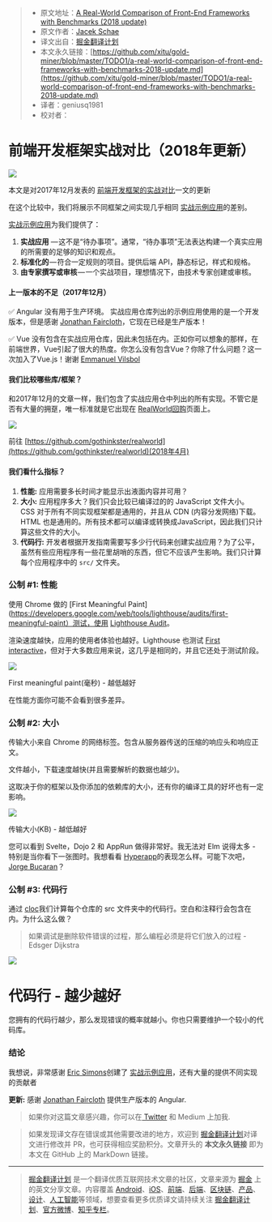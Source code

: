 > * 原文地址：[A Real-World Comparison of Front-End Frameworks with Benchmarks (2018 update)](https://medium.freecodecamp.org/a-real-world-comparison-of-front-end-frameworks-with-benchmarks-2018-update-e5760fb4a962)
> * 原文作者：[Jacek Schae](https://medium.freecodecamp.org/@jacekschae?source=post_header_lockup)
> * 译文出自：[掘金翻译计划](https://github.com/xitu/gold-miner)
> * 本文永久链接：[https://github.com/xitu/gold-miner/blob/master/TODO1/a-real-world-comparison-of-front-end-frameworks-with-benchmarks-2018-update.md](https://github.com/xitu/gold-miner/blob/master/TODO1/a-real-world-comparison-of-front-end-frameworks-with-benchmarks-2018-update.md)
> * 译者：geniusq1981
> * 校对者：

# 前端开发框架实战对比（2018年更新）

![](https://cdn-images-1.medium.com/max/1000/1*0aM-p4OCCxRMXroYn0qPVA.png)

本文是对2017年12月发表的 [前端开发框架的实战对比](https://medium.freecodecamp.org/a-real-world-comparison-of-front-end-frameworks-with-benchmarks-e1cb62fd526c)一文的更新

在这个比较中，我们将展示不同框架之间实现几乎相同 [实战示例应用](https://github.com/gothinkster/realworld)的差别。

 [实战示例应用](https://github.com/gothinkster/realworld)为我们提供了：

1.  **实战应用** — 这不是“待办事项”。通常，“待办事项”无法表达构建一个真实应用的所需要的足够的知识和观点。
2.  **标准化的** — 符合一定规则的项目。提供后端 API，静态标记，样式和规格。
3.  **由专家撰写或审核** — 一个实战项目，理想情况下，由技术专家创建或审核。

#### 上一版本的不足（2017年12月）

✅ Angular 没有用于生产环境。 实战应用仓库列出的示例应用使用的是一个开发版本，但是感谢 [Jonathan Faircloth](https://medium.com/@jafaircl)，它现在已经是生产版本！

✅ Vue 没有包含在实战应用仓库，因此未包括在内。正如你可以想象的那样，在前端世界，Vue引起了很大的热度。你怎么没有包含Vue？你除了什么问题？这一次加入了Vue.js！谢谢 [Emmanuel Vilsbol](https://medium.com/@evilsbol)

#### 我们比较哪些库/框架？

和2017年12月的文章一样，我们包含了实战应用仓中列出的所有实现。不管它是否有大量的拥趸，唯一标准就是它出现在 [RealWorld回购](https://github.com/gothinkster/realworld)页面上。

![](https://cdn-images-1.medium.com/max/1000/1*IJ4a_VfY1Qn3yJaIy7pjVw.png)

前往 [https://github.com/gothinkster/realworld](https://github.com/gothinkster/realworld)(2018年4月)

#### 我们看什么指标？

1.  **性能:** 应用需要多长时间才能显示出液面内容并可用？
2.  **大小:** 应用程序多大？我们只会比较已编译过的的 JavaScript 文件大小。 CSS 对于所有不同实现框架都是通用的，并且从 CDN (内容分发网络)下载。 HTML 也是通用的。所有技术都可以编译或转换成JavaScript，因此我们只计算这些文件的大小。
3.  **代码行:** 开发者根据开发指南需要写多少行代码来创建实战应用？为了公平，虽然有些应用程序有一些花里胡哨的东西，但它不应该产生影响。我们只计算每个应用程序中的 `src/` 文件夹。

### 公制 #1: **性能**

使用 Chrome 做的 [First Meaningful Paint](https://developers.google.com/web/tools/lighthouse/audits/first-meaningful-paint）测试，使用 [Lighthouse Audit](https://developers.google.com/)。

渲染速度越快，应用的使用者体验也越好。Lighthouse 也测试 [First interactive](https://developers.google.com/web/tools/lighthouse/audits/first-interactive)，但对于大多数应用来说，这几乎是相同的，并且它还处于测试阶段。

![](https://cdn-images-1.medium.com/max/1000/1*El9cBVFHxRG36XD8KNjA_g.png)

First meaningful paint(毫秒) - 越低越好

在性能方面你可能不会看到很多差异。

### 公制 #2: 大小

传输大小来自 Chrome 的网络标签。包含从服务器传送的压缩的响应头和响应正文。

文件越小，下载速度越快(并且需要解析的数据也越少)。

这取决于你的框架以及你添加的依赖库的大小，还有你的编译工具的好坏也有一定影响。

![](https://cdn-images-1.medium.com/max/1000/1*xHuwMctzoT6aA3BE4zXA5w.png)

传输大小(KB) - 越低越好

您可以看到 Svelte，Dojo 2 和 AppRun 做得非常好。我无法对 Elm 说得太多 - 特别是当你看下一张图时。我想看看 [Hyperapp](https://hyperapp.js.org/)的表现怎么样。可能下次吧， [Jorge Bucaran](https://medium.com/@jorgebucaran)？

### 公制 #3: 代码行

通过 [cloc](https://github.com/AlDanial/cloc)我们计算每个仓库的 src 文件夹中的代码行。空白和注释行会包含在内。为什么这么做？

>如果调试是删除软件错误的过程，那么编程必须是将它们放入的过程 - Edsger Dijkstra

![](https://cdn-images-1.medium.com/max/1000/1*YTfk05JBtqNBIoK_4u2H3g.png)

# 代码行 - 越少越好

您拥有的代码行越少，那么发现错误的概率就越小。你也只需要维护一个较小的代码库。

### 结论

我想说，非常感谢 [Eric Simons](https://medium.com/@er)创建了 [实战示例应用](https://github.com/gothinkster/realworld)，还有大量的提供不同实现的贡献者

**更新:** 感谢 [Jonathan Faircloth](https://medium.com/@jafaircl) 提供生产版本的 Angular.

> 如果你对这篇文章感兴趣，你可以在[ Twitter](https://twitter.com/jacekschae) 和 Medium 上加我.

> 如果发现译文存在错误或其他需要改进的地方，欢迎到 [掘金翻译计划](https://github.com/xitu/gold-miner)对译文进行修改并 PR，也可获得相应奖励积分。文章开头的 **本文永久链接** 即为本文在 GitHub 上的 MarkDown 链接。


---

> [掘金翻译计划](https://github.com/xitu/gold-miner) 是一个翻译优质互联网技术文章的社区，文章来源为 [掘金](https://juejin.im) 上的英文分享文章。内容覆盖 [Android](https://github.com/xitu/gold-miner#android)、[iOS](https://github.com/xitu/gold-miner#ios)、[前端](https://github.com/xitu/gold-miner#前端)、[后端](https://github.com/xitu/gold-miner#后端)、[区块链](https://github.com/xitu/gold-miner#区块链)、[产品](https://github.com/xitu/gold-miner#产品)、[设计](https://github.com/xitu/gold-miner#设计)、[人工智能](https://github.com/xitu/gold-miner#人工智能)等领域，想要查看更多优质译文请持续关注 [掘金翻译计划](https://github.com/xitu/gold-miner)、[官方微博](http://weibo.com/juejinfanyi)、[知乎专栏](https://zhuanlan.zhihu.com/juejinfanyi)。
